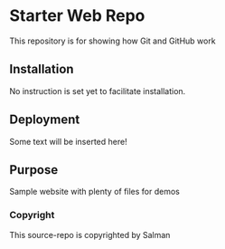 # Starter Web Repo

This repository is for showing how Git and GitHub work

## Installation

No instruction is set yet to facilitate installation.

## Deployment

Some text will be inserted here!

## Purpose

Sample website with plenty of files for demos

### Copyright

This source-repo is copyrighted by Salman